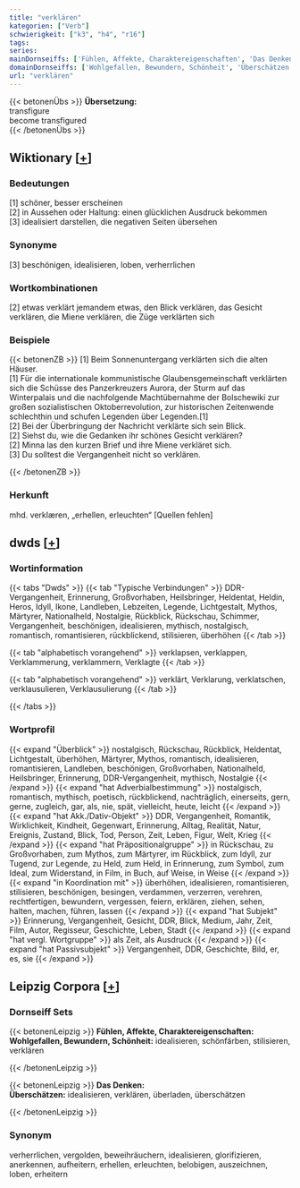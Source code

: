 ```yaml
---
title: "verklären"
kategorien: ["Verb"]
schwierigkeit: ["k3", "h4", "r16"]
tags:
series:
mainDornseiffs: ['Fühlen, Affekte, Charaktereigenschaften', 'Das Denken']
domainDornseiffs: ['Wohlgefallen, Bewundern, Schönheit', 'Überschätzen']
url: "verklären"
---
```


{{< betonenÜbs >}}
**Übersetzung:**  
transfigure  
become transfigured  
{{< /betonenÜbs >}}

## Wiktionary [[+](https://de.wiktionary.org/wiki/verklären)]

### Bedeutungen
[1] schöner, besser erscheinen  
[2] in Aussehen oder Haltung: einen glücklichen Ausdruck bekommen  
[3] idealisiert darstellen, die negativen Seiten übersehen  

### Synonyme
[3] beschönigen, idealisieren, loben, verherrlichen  

### Wortkombinationen
[2] etwas verklärt jemandem etwas, den Blick verklären, das Gesicht verklären, die Miene verklären, die Züge verklärten sich  

### Beispiele
{{< betonenZB >}}
[1] Beim Sonnenuntergang verklärten sich die alten Häuser.  
[1] Für die internationale kommunistische Glaubensgemeinschaft verklärten sich die Schüsse des Panzerkreuzers Aurora, der Sturm auf das Winterpalais und die nachfolgende Machtübernahme der Bolschewiki zur großen sozialistischen Oktoberrevolution, zur historischen Zeitenwende schlechthin und schufen Legenden über Legenden.[1]  
[2] Bei der Überbringung der Nachricht verklärte sich sein Blick.  
[2] Siehst du, wie die Gedanken ihr schönes Gesicht verklären?  
[2] Minna las den kurzen Brief und ihre Miene verkläret sich.  
[3] Du solltest die Vergangenheit nicht so verklären.  

{{< /betonenZB >}}
### Herkunft
mhd. verklæren, „erhellen, erleuchten“ [Quellen fehlen]  



## dwds [[+](https://www.dwds.de/wb/verklären)]

### Wortinformation
{{< tabs "Dwds" >}}
{{< tab "Typische Verbindungen" >}}
DDR-Vergangenheit, Erinnerung, Großvorhaben, Heilsbringer, Heldentat, Heldin, Heros, Idyll, Ikone, Landleben, Lebzeiten, Legende, Lichtgestalt, Mythos, Märtyrer, Nationalheld, Nostalgie, Rückblick, Rückschau, Schimmer, Vergangenheit, beschönigen, idealisieren, mythisch, nostalgisch, romantisch, romantisieren, rückblickend, stilisieren, überhöhen
{{< /tab >}}

{{< tab "alphabetisch vorangehend" >}}
verklapsen, verklappen, Verklammerung, verklammern, Verklagte
{{< /tab >}}

{{< tab "alphabetisch vorangehend" >}}
verklärt, Verklarung, verklatschen, verklausulieren, Verklausulierung
{{< /tab >}}

{{< /tabs >}}

### Wortprofil
{{< expand "Überblick" >}} nostalgisch, Rückschau, Rückblick, Heldentat, Lichtgestalt, überhöhen, Märtyrer, Mythos, romantisch, idealisieren, romantisieren, Landleben, beschönigen, Großvorhaben, Nationalheld, Heilsbringer, Erinnerung, DDR-Vergangenheit, mythisch, Nostalgie {{< /expand >}}
{{< expand "hat Adverbialbestimmung" >}} nostalgisch, romantisch, mythisch, poetisch, rückblickend, nachträglich, einerseits, gern, gerne, zugleich, gar, als, nie, spät, vielleicht, heute, leicht {{< /expand >}}
{{< expand "hat Akk./Dativ-Objekt" >}} DDR, Vergangenheit, Romantik, Wirklichkeit, Kindheit, Gegenwart, Erinnerung, Alltag, Realität, Natur, Ereignis, Zustand, Blick, Tod, Person, Zeit, Leben, Figur, Welt, Krieg {{< /expand >}}
{{< expand "hat Präpositionalgruppe" >}} in Rückschau, zu Großvorhaben, zum Mythos, zum Märtyrer, im Rückblick, zum Idyll, zur Tugend, zur Legende, zu Held, zum Held, in Erinnerung, zum Symbol, zum Ideal, zum Widerstand, in Film, in Buch, auf Weise, in Weise {{< /expand >}}
{{< expand "in Koordination mit" >}} überhöhen, idealisieren, romantisieren, stilisieren, beschönigen, besingen, verdammen, verzerren, verehren, rechtfertigen, bewundern, vergessen, feiern, erklären, ziehen, sehen, halten, machen, führen, lassen {{< /expand >}}
{{< expand "hat Subjekt" >}} Erinnerung, Vergangenheit, Gesicht, DDR, Blick, Medium, Jahr, Zeit, Film, Autor, Regisseur, Geschichte, Leben, Stadt {{< /expand >}}
{{< expand "hat vergl. Wortgruppe" >}} als Zeit, als Ausdruck {{< /expand >}}
{{< expand "hat Passivsubjekt" >}} Vergangenheit, DDR, Geschichte, Bild, er, es, sie {{< /expand >}}

## Leipzig Corpora [[+](https://corpora.uni-leipzig.de/en/res?word=verklären&corpusId=deu_newscrawl-public_2018)]

### Dornseiff Sets
{{< betonenLeipzig >}}
**Fühlen, Affekte, Charaktereigenschaften:**  
**Wohlgefallen, Bewundern, Schönheit:** idealisieren, schönfärben, stilisieren, verklären  

{{< /betonenLeipzig >}}


{{< betonenLeipzig >}}
**Das Denken:**  
**Überschätzen:** idealisieren, verklären, überladen, überschätzen  

{{< /betonenLeipzig >}}

### Synonym
verherrlichen, vergolden, beweihräuchern, idealisieren, glorifizieren, anerkennen, aufheitern, erhellen, erleuchten, belobigen, auszeichnen, loben, erheitern

